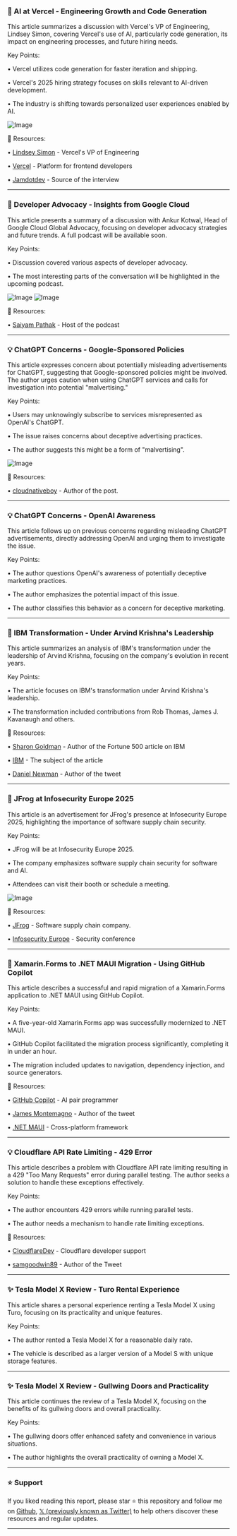 ### 🤖 AI at Vercel - Engineering Growth and Code Generation

This article summarizes a discussion with Vercel's VP of Engineering, Lindsey Simon, covering Vercel's use of AI, particularly code generation, its impact on engineering processes, and future hiring needs.

Key Points:

• Vercel utilizes code generation for faster iteration and shipping.


• Vercel's 2025 hiring strategy focuses on skills relevant to AI-driven development.


• The industry is shifting towards personalized user experiences enabled by AI.


![Image](https://pbs.twimg.com/amplify_video_thumb/1929543552666873856/img/vLMUKTWAGolwCufW.jpg)

🔗 Resources:

• [Lindsey Simon](https://x.com/elsigh) - Vercel's VP of Engineering


• [Vercel](https://x.com/vercel) -  Platform for frontend developers


• [Jamdotdev](https://x.com/jamdotdev) -  Source of the interview


---
### 🤖 Developer Advocacy - Insights from Google Cloud

This article presents a summary of a discussion with Ankur Kotwal, Head of Google Cloud Global Advocacy, focusing on developer advocacy strategies and future trends.  A full podcast will be available soon.

Key Points:

• Discussion covered various aspects of developer advocacy.


•  The most interesting parts of the conversation will be highlighted in the upcoming podcast.


![Image](https://pbs.twimg.com/media/GsXmWLdXAAAvG2t?format=jpg&name=900x900)
![Image](https://pbs.twimg.com/media/GsXmWLWWkAAvVNP?format=png&name=small)

🔗 Resources:

• [Saiyam Pathak](https://x.com/SaiyamPathak) -  Host of the podcast


---
### 💡 ChatGPT Concerns - Google-Sponsored Policies

This article expresses concern about potentially misleading advertisements for ChatGPT, suggesting that Google-sponsored policies might be involved.  The author urges caution when using ChatGPT services and calls for investigation into potential "malvertising."

Key Points:

•  Users may unknowingly subscribe to services misrepresented as OpenAI's ChatGPT.


•  The issue raises concerns about deceptive advertising practices.


•  The author suggests this might be a form of "malvertising".


![Image](https://pbs.twimg.com/media/GscNhv_WYAAxdKP?format=jpg&name=small)

🔗 Resources:

• [cloudnativeboy](https://x.com/cloudnativeboy) - Author of the post.


---
### 💡 ChatGPT Concerns - OpenAI Awareness

This article follows up on previous concerns regarding misleading ChatGPT advertisements, directly addressing OpenAI and urging them to investigate the issue.

Key Points:

• The author questions OpenAI's awareness of potentially deceptive marketing practices.


• The author emphasizes the potential impact of this issue.


• The author classifies this behavior as a concern for deceptive marketing.



---
### 🤖 IBM Transformation - Under Arvind Krishna's Leadership

This article summarizes an analysis of IBM's transformation under the leadership of Arvind Krishna, focusing on the company's evolution in recent years.

Key Points:

•  The article focuses on IBM's transformation under Arvind Krishna's leadership.


• The transformation included contributions from Rob Thomas, James J. Kavanaugh and others.


🔗 Resources:

• [Sharon Goldman](https://x.com/sharongoldman) - Author of the Fortune 500 article on IBM


• [IBM](https://x.com/IBM) - The subject of the article


• [Daniel Newman](https://x.com/danielnewmanUV) -  Author of the tweet


---
### 🚀 JFrog at Infosecurity Europe 2025

This article is an advertisement for JFrog's presence at Infosecurity Europe 2025, highlighting the importance of software supply chain security.

Key Points:

•  JFrog will be at Infosecurity Europe 2025.


• The company emphasizes software supply chain security for software and AI.


•  Attendees can visit their booth or schedule a meeting.


![Image](https://pbs.twimg.com/media/GsbI7cXWYAAh03I?format=jpg&name=small)

🔗 Resources:

• [JFrog](https://x.com/jfrog) -  Software supply chain company.


• [Infosecurity Europe](https://x.com/Infosecurity) -  Security conference


---
### 🚀 Xamarin.Forms to .NET MAUI Migration - Using GitHub Copilot

This article describes a successful and rapid migration of a Xamarin.Forms application to .NET MAUI using GitHub Copilot.

Key Points:

•  A five-year-old Xamarin.Forms app was successfully modernized to .NET MAUI.


• GitHub Copilot facilitated the migration process significantly, completing it in under an hour.


•  The migration included updates to navigation, dependency injection, and source generators.



🔗 Resources:

• [GitHub Copilot](https://x.com/hashtag/GitHubCopilot?src=hashtag_click) - AI pair programmer


• [James Montemagno](https://x.com/JamesMontemagno) - Author of the tweet


• [.NET MAUI](https://x.com/hashtag/dotnetmaui?src=hashtag_click) - Cross-platform framework


---
### 💡 Cloudflare API Rate Limiting - 429 Error

This article describes a problem with Cloudflare API rate limiting resulting in a 429 "Too Many Requests" error during parallel testing.  The author seeks a solution to handle these exceptions effectively.

Key Points:

•  The author encounters 429 errors while running parallel tests.


•  The author needs a mechanism to handle rate limiting exceptions.



🔗 Resources:

• [CloudflareDev](https://x.com/CloudflareDev) -  Cloudflare developer support


• [samgoodwin89](https://x.com/samgoodwin89) - Author of the Tweet


---
### ✨ Tesla Model X Review - Turo Rental Experience

This article shares a personal experience renting a Tesla Model X using Turo, focusing on its practicality and unique features.

Key Points:

• The author rented a Tesla Model X for a reasonable daily rate.


• The vehicle is described as a larger version of a Model S with unique storage features.



---
### ✨ Tesla Model X Review - Gullwing Doors and Practicality

This article continues the review of a Tesla Model X, focusing on the benefits of its gullwing doors and overall practicality.

Key Points:

•  The gullwing doors offer enhanced safety and convenience in various situations.


• The author highlights the overall practicality of owning a Model X.


---

### ⭐️ Support

If you liked reading this report, please star ⭐️ this repository and follow me on [Github](https://github.com/Drix10), [𝕏 (previously known as Twitter)](https://x.com/DRIX_10_) to help others discover these resources and regular updates.

---